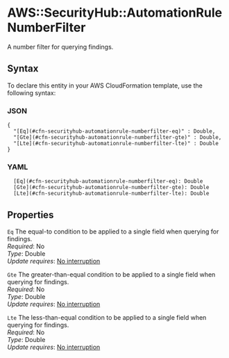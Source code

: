 # AWS::SecurityHub::AutomationRule NumberFilter<a name="aws-properties-securityhub-automationrule-numberfilter"></a>

A number filter for querying findings\.

## Syntax<a name="aws-properties-securityhub-automationrule-numberfilter-syntax"></a>

To declare this entity in your AWS CloudFormation template, use the following syntax:

### JSON<a name="aws-properties-securityhub-automationrule-numberfilter-syntax.json"></a>

```
{
  "[Eq](#cfn-securityhub-automationrule-numberfilter-eq)" : Double,
  "[Gte](#cfn-securityhub-automationrule-numberfilter-gte)" : Double,
  "[Lte](#cfn-securityhub-automationrule-numberfilter-lte)" : Double
}
```

### YAML<a name="aws-properties-securityhub-automationrule-numberfilter-syntax.yaml"></a>

```
  [Eq](#cfn-securityhub-automationrule-numberfilter-eq): Double
  [Gte](#cfn-securityhub-automationrule-numberfilter-gte): Double
  [Lte](#cfn-securityhub-automationrule-numberfilter-lte): Double
```

## Properties<a name="aws-properties-securityhub-automationrule-numberfilter-properties"></a>

`Eq`  <a name="cfn-securityhub-automationrule-numberfilter-eq"></a>
The equal\-to condition to be applied to a single field when querying for findings\.  
*Required*: No  
*Type*: Double  
*Update requires*: [No interruption](https://docs.aws.amazon.com/AWSCloudFormation/latest/UserGuide/using-cfn-updating-stacks-update-behaviors.html#update-no-interrupt)

`Gte`  <a name="cfn-securityhub-automationrule-numberfilter-gte"></a>
The greater\-than\-equal condition to be applied to a single field when querying for findings\.   
*Required*: No  
*Type*: Double  
*Update requires*: [No interruption](https://docs.aws.amazon.com/AWSCloudFormation/latest/UserGuide/using-cfn-updating-stacks-update-behaviors.html#update-no-interrupt)

`Lte`  <a name="cfn-securityhub-automationrule-numberfilter-lte"></a>
The less\-than\-equal condition to be applied to a single field when querying for findings\.   
*Required*: No  
*Type*: Double  
*Update requires*: [No interruption](https://docs.aws.amazon.com/AWSCloudFormation/latest/UserGuide/using-cfn-updating-stacks-update-behaviors.html#update-no-interrupt)
